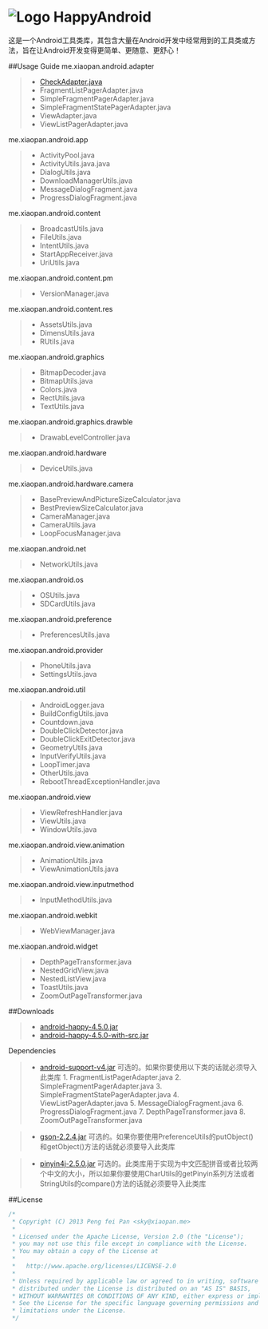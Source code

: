 # ![Logo](https://github.com/xiaopansky/HappyAndroid/raw/master/res/drawable-mdpi/ic_launcher.png) HappyAndroid

这是一个Android工具类库，其包含大量在Android开发中经常用到的工具类或方法，旨在让Android开发变得更简单、更随意、更舒心！

##Usage Guide
me.xiaopan.android.adapter
>* [CheckAdapter.java](https://github.com/xiaopansky/HappyAndroid/wiki/CheckAdapter.java)
>* FragmentListPagerAdapter.java
>* SimpleFragmentPagerAdapter.java
>* SimpleFragmentStatePagerAdapter.java
>* ViewAdapter.java
>* ViewListPagerAdapter.java

me.xiaopan.android.app
>* ActivityPool.java
>* ActivityUtils.java.java
>* DialogUtils.java
>* DownloadManagerUtils.java
>* MessageDialogFragment.java
>* ProgressDialogFragment.java

me.xiaopan.android.content
>* BroadcastUtils.java
>* FileUtils.java
>* IntentUtils.java
>* StartAppReceiver.java
>* UriUtils.java

me.xiaopan.android.content.pm
>* VersionManager.java

me.xiaopan.android.content.res
>* AssetsUtils.java
>* DimensUtils.java
>* RUtils.java

me.xiaopan.android.graphics
>* BitmapDecoder.java
>* BitmapUtils.java
>* Colors.java
>* RectUtils.java
>* TextUtils.java

me.xiaopan.android.graphics.drawble
>* DrawabLevelController.java

me.xiaopan.android.hardware
>* DeviceUtils.java

me.xiaopan.android.hardware.camera
>* BasePreviewAndPictureSizeCalculator.java
>* BestPreviewSizeCalculator.java
>* CameraManager.java
>* CameraUtils.java
>* LoopFocusManager.java

me.xiaopan.android.net
>* NetworkUtils.java

me.xiaopan.android.os
>* OSUtils.java
>* SDCardUtils.java

me.xiaopan.android.preference
>* PreferencesUtils.java

me.xiaopan.android.provider
>* PhoneUtils.java
>* SettingsUtils.java

me.xiaopan.android.util
>* AndroidLogger.java
>* BuildConfigUtils.java
>* Countdown.java
>* DoubleClickDetector.java
>* DoubleClickExitDetector.java
>* GeometryUtils.java
>* InputVerifyUtils.java
>* LoopTimer.java
>* OtherUtils.java
>* RebootThreadExceptionHandler.java

me.xiaopan.android.view
>* ViewRefreshHandler.java
>* ViewUtils.java
>* WindowUtils.java

me.xiaopan.android.view.animation
>* AnimationUtils.java
>* ViewAnimationUtils.java

me.xiaopan.android.view.inputmethod
>* InputMethodUtils.java

me.xiaopan.android.webkit
>* WebViewManager.java

me.xiaopan.android.widget
>* DepthPageTransformer.java
>* NestedGridView.java
>* NestedListView.java
>* ToastUtils.java
>* ZoomOutPageTransformer.java

##Downloads
>* [android-happy-4.5.0.jar](https://github.com/xiaopansky/HappyAndroid/raw/master/releases/android-happy-4.5.0.jar)
>* [android-happy-4.5.0-with-src.jar](https://github.com/xiaopansky/HappyAndroid/raw/master/releases/android-happy-4.5.0-with-src.jar)

Dependencies
>* [android-support-v4.jar](https://github.com/xiaopansky/HappyAndroid/raw/master/libs/android-support-v4.jar) 可选的。如果你要使用以下类的话就必须导入此类库
    1. FragmentListPagerAdapter.java
    2. SimpleFragmentPagerAdapter.java
    3. SimpleFragmentStatePagerAdapter.java
    4. ViewListPagerAdapter.java
    5. MessageDialogFragment.java
    6. ProgressDialogFragment.java
    7. DepthPageTransformer.java
    8. ZoomOutPageTransformer.java
    
>* [gson-2.2.4.jar](https://github.com/xiaopansky/HappyAndroid/raw/master/libs/gson-2.2.4.jar) 可选的。如果你要使用PreferenceUtils的putObject()和getObject()方法的话就必须要导入此类库

>* [pinyin4j-2.5.0.jar](https://github.com/xiaopansky/HappyAndroid/raw/master/libs/pinyin4j-2.5.0.jar) 可选的。此类库用于实现为中文匹配拼音或者比较两个中文的大小，所以如果你要使用CharUtils的getPinyin系列方法或者StringUtils的compare()方法的话就必须要导入此类库

##License
```java
/*
 * Copyright (C) 2013 Peng fei Pan <sky@xiaopan.me>
 * 
 * Licensed under the Apache License, Version 2.0 (the "License");
 * you may not use this file except in compliance with the License.
 * You may obtain a copy of the License at
 * 
 *   http://www.apache.org/licenses/LICENSE-2.0
 * 
 * Unless required by applicable law or agreed to in writing, software
 * distributed under the License is distributed on an "AS IS" BASIS,
 * WITHOUT WARRANTIES OR CONDITIONS OF ANY KIND, either express or implied.
 * See the License for the specific language governing permissions and
 * limitations under the License.
 */
```
